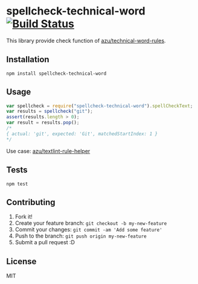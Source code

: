 # spellcheck-technical-word [![Build Status](https://travis-ci.org/azu/spellcheck-technical-word.svg?branch=master)](https://travis-ci.org/azu/spellcheck-technical-word)

This library provide check function of [azu/technical-word-rules](https://github.com/azu/technical-word-rules "azu/technical-word-rules").

## Installation

    npm install spellcheck-technical-word

## Usage

```js
var spellcheck = require("spellcheck-technical-word").spellCheckText;
var results = spellcheck("git");
assert(results.length > 0);
var result = results.pop();
/*
{ actual: 'git', expected: 'Git', matchedStartIndex: 1 }
*/
```

Use case: [azu/textlint-rule-helper](https://github.com/azu/textlint-rule-helper "azu/textlint-rule-helper")

## Tests

    npm test

## Contributing

1. Fork it!
2. Create your feature branch: `git checkout -b my-new-feature`
3. Commit your changes: `git commit -am 'Add some feature'`
4. Push to the branch: `git push origin my-new-feature`
5. Submit a pull request :D

## License

MIT